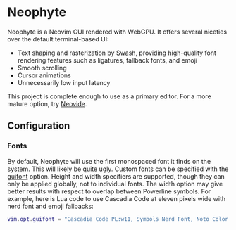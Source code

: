 # Neophyte

Neophyte is a Neovim GUI rendered with WebGPU. It offers several niceties over
the default terminal-based UI:

- Text shaping and rasterization by [Swash](https://github.com/dfrg/swash),
  providing high-quality font rendering features such as ligatures, fallback
  fonts, and emoji
- Smooth scrolling
- Cursor animations
- Unnecessarily low input latency

This project is complete enough to use as a primary editor. For a more mature
option, try [Neovide](https://github.com/neovide/neovide).

## Configuration

### Fonts

By default, Neophyte will use the first monospaced font it finds on the system.
This will likely be quite ugly. Custom fonts can be specified with the
[guifont](https://neovim.io/doc/user/options.html#'guifont') option. Height and
width specifiers are supported, though they can only be applied globally, not to
individual fonts. The width option may give better results with respect to
overlap between Powerline symbols. For example, here is Lua code to use Cascadia
Code at eleven pixels wide with nerd font and emoji fallbacks:

```lua 
vim.opt.guifont = "Cascadia Code PL:w11, Symbols Nerd Font, Noto Color Emoji"
```
